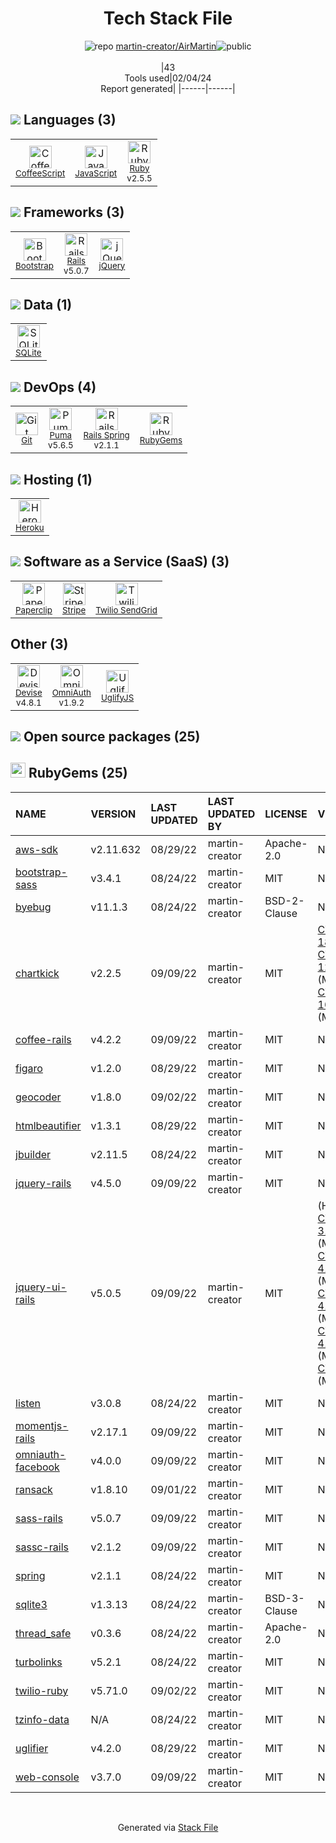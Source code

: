 <!--
&lt;--- Readme.md Snippet without images Start ---&gt;
## Tech Stack
martin-creator/AirMartin is built on the following main stack:

- [Twilio SendGrid](http://sendgrid.com) – Transactional Email
- [Stripe](https://stripe.com) – Payment Services
- [Heroku](https://www.heroku.com) – Platform as a Service
- [Ruby](https://www.ruby-lang.org) – Languages
- [Rails](http://rubyonrails.org/) – Frameworks (Full Stack)
- [jQuery](http://jquery.com/) – Javascript UI Libraries
- [Puma](http://puma.io/) – Web Servers
- [SQLite](http://www.sqlite.org/) – Databases
- [Bootstrap](http://getbootstrap.com/) – Front-End Frameworks
- [CoffeeScript](http://coffeescript.org/) – Languages
- [JavaScript](https://developer.mozilla.org/en-US/docs/Web/JavaScript) – Languages
- [Devise](https://github.com/plataformatec/devise) – User Management and Authentication
- [OmniAuth](https://github.com/intridea/omniauth) – User Management and Authentication
- [Rails Spring](https://github.com/rails/spring) – Rails Testing
- [UglifyJS](http://lisperator.net/uglifyjs/) – Javascript Utilities & Libraries
- [Paperclip](https://github.com/thoughtbot/paperclip) – File Uploads

Full tech stack [here](/techstack.md)

&lt;--- Readme.md Snippet without images End ---&gt;

&lt;--- Readme.md Snippet with images Start ---&gt;
## Tech Stack
martin-creator/AirMartin is built on the following main stack:

- <img width='25' height='25' src='https://img.stackshare.io/service/43/kQ_6nwmP.jpg' alt='Twilio SendGrid'/> [Twilio SendGrid](http://sendgrid.com) – Transactional Email
- <img width='25' height='25' src='https://img.stackshare.io/service/97/eW6tXeq3.png' alt='Stripe'/> [Stripe](https://stripe.com) – Payment Services
- <img width='25' height='25' src='https://img.stackshare.io/service/133/3wgIDj3j.png' alt='Heroku'/> [Heroku](https://www.heroku.com) – Platform as a Service
- <img width='25' height='25' src='https://img.stackshare.io/service/989/ruby.png' alt='Ruby'/> [Ruby](https://www.ruby-lang.org) – Languages
- <img width='25' height='25' src='https://img.stackshare.io/service/990/x57_Lorv.png' alt='Rails'/> [Rails](http://rubyonrails.org/) – Frameworks (Full Stack)
- <img width='25' height='25' src='https://img.stackshare.io/service/1021/lxEKmMnB_400x400.jpg' alt='jQuery'/> [jQuery](http://jquery.com/) – Javascript UI Libraries
- <img width='25' height='25' src='https://img.stackshare.io/service/1055/favicon.png' alt='Puma'/> [Puma](http://puma.io/) – Web Servers
- <img width='25' height='25' src='https://img.stackshare.io/service/1071/sqlite.jpg' alt='SQLite'/> [SQLite](http://www.sqlite.org/) – Databases
- <img width='25' height='25' src='https://img.stackshare.io/service/1101/C9QJ7V3X.png' alt='Bootstrap'/> [Bootstrap](http://getbootstrap.com/) – Front-End Frameworks
- <img width='25' height='25' src='https://img.stackshare.io/service/1178/slQydAMv.png' alt='CoffeeScript'/> [CoffeeScript](http://coffeescript.org/) – Languages
- <img width='25' height='25' src='https://img.stackshare.io/service/1209/javascript.jpeg' alt='JavaScript'/> [JavaScript](https://developer.mozilla.org/en-US/docs/Web/JavaScript) – Languages
- <img width='25' height='25' src='https://img.stackshare.io/service/1432/devise.png' alt='Devise'/> [Devise](https://github.com/plataformatec/devise) – User Management and Authentication
- <img width='25' height='25' src='https://img.stackshare.io/service/1433/omniauth.png' alt='OmniAuth'/> [OmniAuth](https://github.com/intridea/omniauth) – User Management and Authentication
- <img width='25' height='25' src='https://img.stackshare.io/no-img-open-source.png' alt='Rails Spring'/> [Rails Spring](https://github.com/rails/spring) – Rails Testing
- <img width='25' height='25' src='https://img.stackshare.io/service/2203/default_9058af6f02375a99f634f537d727e32df92ac262.png' alt='UglifyJS'/> [UglifyJS](http://lisperator.net/uglifyjs/) – Javascript Utilities & Libraries
- <img width='25' height='25' src='https://img.stackshare.io/service/2542/AqsQWFu-_400x400.jpg' alt='Paperclip'/> [Paperclip](https://github.com/thoughtbot/paperclip) – File Uploads

Full tech stack [here](/techstack.md)

&lt;--- Readme.md Snippet with images End ---&gt;
-->
<div align="center">

# Tech Stack File
![](https://img.stackshare.io/repo.svg "repo") [martin-creator/AirMartin](https://github.com/martin-creator/AirMartin)![](https://img.stackshare.io/public_badge.svg "public")
<br/><br/>
|43<br/>Tools used|02/04/24 <br/>Report generated|
|------|------|
</div>

## <img src='https://img.stackshare.io/languages.svg'/> Languages (3)
<table><tr>
  <td align='center'>
  <img width='36' height='36' src='https://img.stackshare.io/service/1178/slQydAMv.png' alt='CoffeeScript'>
  <br>
  <sub><a href="http://coffeescript.org/">CoffeeScript</a></sub>
  <br>
  <sub></sub>
</td>

<td align='center'>
  <img width='36' height='36' src='https://img.stackshare.io/service/1209/javascript.jpeg' alt='JavaScript'>
  <br>
  <sub><a href="https://developer.mozilla.org/en-US/docs/Web/JavaScript">JavaScript</a></sub>
  <br>
  <sub></sub>
</td>

<td align='center'>
  <img width='36' height='36' src='https://img.stackshare.io/service/989/ruby.png' alt='Ruby'>
  <br>
  <sub><a href="https://www.ruby-lang.org">Ruby</a></sub>
  <br>
  <sub>v2.5.5</sub>
</td>

</tr>
</table>

## <img src='https://img.stackshare.io/frameworks.svg'/> Frameworks (3)
<table><tr>
  <td align='center'>
  <img width='36' height='36' src='https://img.stackshare.io/service/1101/C9QJ7V3X.png' alt='Bootstrap'>
  <br>
  <sub><a href="http://getbootstrap.com/">Bootstrap</a></sub>
  <br>
  <sub></sub>
</td>

<td align='center'>
  <img width='36' height='36' src='https://img.stackshare.io/service/990/x57_Lorv.png' alt='Rails'>
  <br>
  <sub><a href="http://rubyonrails.org/">Rails</a></sub>
  <br>
  <sub>v5.0.7</sub>
</td>

<td align='center'>
  <img width='36' height='36' src='https://img.stackshare.io/service/1021/lxEKmMnB_400x400.jpg' alt='jQuery'>
  <br>
  <sub><a href="http://jquery.com/">jQuery</a></sub>
  <br>
  <sub></sub>
</td>

</tr>
</table>

## <img src='https://img.stackshare.io/databases.svg'/> Data (1)
<table><tr>
  <td align='center'>
  <img width='36' height='36' src='https://img.stackshare.io/service/1071/sqlite.jpg' alt='SQLite'>
  <br>
  <sub><a href="http://www.sqlite.org/">SQLite</a></sub>
  <br>
  <sub></sub>
</td>

</tr>
</table>

## <img src='https://img.stackshare.io/devops.svg'/> DevOps (4)
<table><tr>
  <td align='center'>
  <img width='36' height='36' src='https://img.stackshare.io/service/1046/git.png' alt='Git'>
  <br>
  <sub><a href="http://git-scm.com/">Git</a></sub>
  <br>
  <sub></sub>
</td>

<td align='center'>
  <img width='36' height='36' src='https://img.stackshare.io/service/1055/favicon.png' alt='Puma'>
  <br>
  <sub><a href="http://puma.io/">Puma</a></sub>
  <br>
  <sub>v5.6.5</sub>
</td>

<td align='center'>
  <img width='36' height='36' src='https://img.stackshare.io/no-img-open-source.png' alt='Rails Spring'>
  <br>
  <sub><a href="https://github.com/rails/spring">Rails Spring</a></sub>
  <br>
  <sub>v2.1.1</sub>
</td>

<td align='center'>
  <img width='36' height='36' src='https://img.stackshare.io/service/12795/5jL6-BA5_400x400.jpeg' alt='RubyGems'>
  <br>
  <sub><a href="https://rubygems.org/">RubyGems</a></sub>
  <br>
  <sub></sub>
</td>

</tr>
</table>

## <img src='https://img.stackshare.io/hosting.svg'/> Hosting (1)
<table><tr>
  <td align='center'>
  <img width='36' height='36' src='https://img.stackshare.io/service/133/3wgIDj3j.png' alt='Heroku'>
  <br>
  <sub><a href="https://www.heroku.com">Heroku</a></sub>
  <br>
  <sub></sub>
</td>

</tr>
</table>

## <img src='https://img.stackshare.io/saas.svg'/> Software as a Service (SaaS) (3)
<table><tr>
  <td align='center'>
  <img width='36' height='36' src='https://img.stackshare.io/service/2542/AqsQWFu-_400x400.jpg' alt='Paperclip'>
  <br>
  <sub><a href="https://github.com/thoughtbot/paperclip">Paperclip</a></sub>
  <br>
  <sub></sub>
</td>

<td align='center'>
  <img width='36' height='36' src='https://img.stackshare.io/service/97/eW6tXeq3.png' alt='Stripe'>
  <br>
  <sub><a href="https://stripe.com">Stripe</a></sub>
  <br>
  <sub></sub>
</td>

<td align='center'>
  <img width='36' height='36' src='https://img.stackshare.io/service/43/kQ_6nwmP.jpg' alt='Twilio SendGrid'>
  <br>
  <sub><a href="http://sendgrid.com">Twilio SendGrid</a></sub>
  <br>
  <sub></sub>
</td>

</tr>
</table>

## Other (3)
<table><tr>
  <td align='center'>
  <img width='36' height='36' src='https://img.stackshare.io/service/1432/devise.png' alt='Devise'>
  <br>
  <sub><a href="https://github.com/plataformatec/devise">Devise</a></sub>
  <br>
  <sub>v4.8.1</sub>
</td>

<td align='center'>
  <img width='36' height='36' src='https://img.stackshare.io/service/1433/omniauth.png' alt='OmniAuth'>
  <br>
  <sub><a href="https://github.com/intridea/omniauth">OmniAuth</a></sub>
  <br>
  <sub>v1.9.2</sub>
</td>

<td align='center'>
  <img width='36' height='36' src='https://img.stackshare.io/service/2203/default_9058af6f02375a99f634f537d727e32df92ac262.png' alt='UglifyJS'>
  <br>
  <sub><a href="http://lisperator.net/uglifyjs/">UglifyJS</a></sub>
  <br>
  <sub></sub>
</td>

</tr>
</table>


## <img src='https://img.stackshare.io/group.svg' /> Open source packages (25)</h2>

## <img width='24' height='24' src='https://img.stackshare.io/service/12795/5jL6-BA5_400x400.jpeg'/> RubyGems (25)

|NAME|VERSION|LAST UPDATED|LAST UPDATED BY|LICENSE|VULNERABILITIES|
|:------|:------|:------|:------|:------|:------|
|[aws-sdk](https://rubygems.org/aws-sdk)|v2.11.632|08/29/22|martin-creator |Apache-2.0|N/A|
|[bootstrap-sass](https://rubygems.org/bootstrap-sass)|v3.4.1|08/24/22|martin-creator |MIT|N/A|
|[byebug](https://rubygems.org/byebug)|v11.1.3|08/24/22|martin-creator |BSD-2-Clause|N/A|
|[chartkick](https://rubygems.org/chartkick)|v2.2.5|09/09/22|martin-creator |MIT|[CVE-2019-18841](https://github.com/advisories/GHSA-5pm8-492c-92p5) (High)<br/>[CVE-2019-12732](https://github.com/advisories/GHSA-g45g-g52h-39rg) (Moderate)<br/>[CVE-2020-16254](https://github.com/advisories/GHSA-3j95-fjv2-3m4p) (Moderate)|
|[coffee-rails](https://rubygems.org/coffee-rails)|v4.2.2|09/09/22|martin-creator |MIT|N/A|
|[figaro](https://rubygems.org/figaro)|v1.2.0|08/29/22|martin-creator |MIT|N/A|
|[geocoder](https://rubygems.org/geocoder)|v1.8.0|09/02/22|martin-creator |MIT|N/A|
|[htmlbeautifier](https://rubygems.org/htmlbeautifier)|v1.3.1|08/29/22|martin-creator |MIT|N/A|
|[jbuilder](https://rubygems.org/jbuilder)|v2.11.5|08/24/22|martin-creator |MIT|N/A|
|[jquery-rails](https://rubygems.org/jquery-rails)|v4.5.0|09/09/22|martin-creator |MIT|N/A|
|[jquery-ui-rails](https://rubygems.org/jquery-ui-rails)|v5.0.5|09/09/22|martin-creator |MIT|[](https://github.com/advisories/GHSA-g8q2-24jh-5hpc) (High)<br/>[CVE-2022-31160](https://github.com/advisories/GHSA-h6gj-6jjq-h8g9) (Moderate)<br/>[CVE-2021-41183](https://github.com/advisories/GHSA-j7qv-pgf6-hvh4) (Moderate)<br/>[CVE-2021-41182](https://github.com/advisories/GHSA-9gj3-hwp5-pmwc) (Moderate)<br/>[CVE-2021-41184](https://github.com/advisories/GHSA-gpqq-952q-5327) (Moderate)<br/>[CVE-2016-7103](https://github.com/advisories/GHSA-hpcf-8vf9-q4gj) (Moderate)|
|[listen](https://rubygems.org/listen)|v3.0.8|08/24/22|martin-creator |MIT|N/A|
|[momentjs-rails](https://rubygems.org/momentjs-rails)|v2.17.1|09/09/22|martin-creator |MIT|N/A|
|[omniauth-facebook](https://rubygems.org/omniauth-facebook)|v4.0.0|09/09/22|martin-creator |MIT|N/A|
|[ransack](https://rubygems.org/ransack)|v1.8.10|09/01/22|martin-creator |MIT|N/A|
|[sass-rails](https://rubygems.org/sass-rails)|v5.0.7|09/09/22|martin-creator |MIT|N/A|
|[sassc-rails](https://rubygems.org/sassc-rails)|v2.1.2|09/09/22|martin-creator |MIT|N/A|
|[spring](https://rubygems.org/spring)|v2.1.1|08/24/22|martin-creator |MIT|N/A|
|[sqlite3](https://rubygems.org/sqlite3)|v1.3.13|08/24/22|martin-creator |BSD-3-Clause|N/A|
|[thread_safe](https://rubygems.org/thread_safe)|v0.3.6|08/24/22|martin-creator |Apache-2.0|N/A|
|[turbolinks](https://rubygems.org/turbolinks)|v5.2.1|08/24/22|martin-creator |MIT|N/A|
|[twilio-ruby](https://rubygems.org/twilio-ruby)|v5.71.0|09/02/22|martin-creator |MIT|N/A|
|[tzinfo-data](https://rubygems.org/tzinfo-data)|N/A|08/24/22|martin-creator |MIT|N/A|
|[uglifier](https://rubygems.org/uglifier)|v4.2.0|08/29/22|martin-creator |MIT|N/A|
|[web-console](https://rubygems.org/web-console)|v3.7.0|09/09/22|martin-creator |MIT|N/A|

<br/>
<div align='center'>

Generated via [Stack File](https://github.com/marketplace/stack-file)
